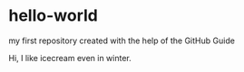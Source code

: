 # hello-world
my first repository created with the help of the GitHub Guide

Hi, I like icecream even in winter.
